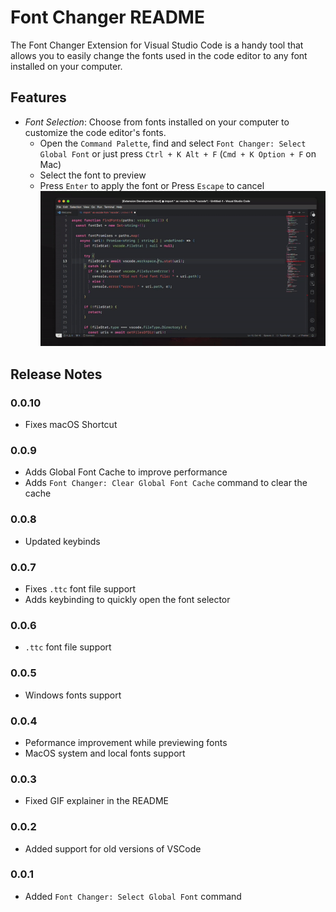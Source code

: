 # Font Changer README

The Font Changer Extension for Visual Studio Code is a handy tool that allows you to easily change the fonts used in the code editor to any font installed on your computer.

## Features

- _Font Selection_: Choose from fonts installed on your computer to customize the code editor's fonts.  
  - Open the `Command Palette`, find and select `Font Changer: Select Global Font` or just press `Ctrl + K Alt + F` (`Cmd + K Option + F` on Mac)
  - Select the font to preview
  - Press `Enter` to apply the font or Press `Escape` to cancel  
  ![Alt text](https://github.com/talhabalaj/vscode-font-changer/raw/HEAD/demo.gif)

## Release Notes

### 0.0.10
- Fixes macOS Shortcut

### 0.0.9
- Adds Global Font Cache to improve performance
- Adds `Font Changer: Clear Global Font Cache` command to clear the cache

### 0.0.8
- Updated keybinds

### 0.0.7

- Fixes `.ttc` font file support
- Adds keybinding to quickly open the font selector

### 0.0.6

- `.ttc` font file support

### 0.0.5

- Windows fonts support

### 0.0.4

- Peformance improvement while previewing fonts
- MacOS system and local fonts support

### 0.0.3

- Fixed GIF explainer in the README

### 0.0.2

- Added support for old versions of VSCode

### 0.0.1

- Added `Font Changer: Select Global Font` command
